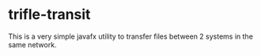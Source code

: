 # trifle-transit

This is a very simple javafx utility to transfer files between 2 systems in the same network.
